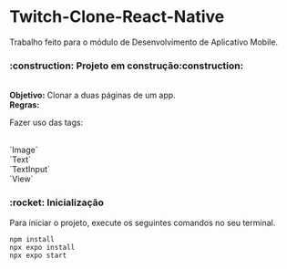 # Twitch-Clone-React-Native
Trabalho feito para o módulo de Desenvolvimento de Aplicativo Mobile.

<h3>:construction: Projeto em construção:construction:</h3>
<br><strong>Objetivo:</strong> Clonar a duas páginas de um app.
<br><strong>Regras:</strong>
<p>Fazer uso das tags:</p>
<br>`Image`
<br>`Text`
<br>`TextInput`
<br>`View`

<h3>:rocket: Inicialização</h3>
<p>Para iniciar o projeto, execute os seguintes comandos no seu terminal.</p>

`npm install`
<br>`npx expo install`
<br>`npx expo start`
